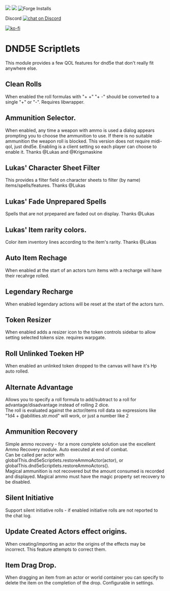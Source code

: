![](https://img.shields.io/badge/Foundry-v10-informational)
![](https://img.shields.io/badge/Foundry-v11-informational)
![Forge Installs](https://img.shields.io/badge/dynamic/json?label=Forge%20Installs&query=package.installs&suffix=%25&url=https%3A%2F%2Fforge-vtt.com%2Fapi%2Fbazaar%2Fpackage%2Fdnd5e-scriptlets&colorB=4aa94a)

Discord <a href="https://discord.gg/Xd4NEvw5d7"><img src="https://img.shields.io/discord/915186263609454632?logo=discord" alt="chat on Discord"></a>

[![ko-fi](https://ko-fi.com/img/githubbutton_sm.svg)](https://ko-fi.com/tposney)


# DND5E Scriptlets
This module provides a few QOL features for dnd5e that don't really fit anywhere else.

## Clean Rolls
When enabled the roll formulas with "+ +" "+ -" should be converted to a single "+" or "-". Requires libwrapper.

## Ammunition Selector.
When enabled, any time a weapon with ammo is used a dialog appears prompting you to choose the ammunition to use. If there is no suitable ammunition the weapon roll is blocked. This version does not require midi-qol, just dnd5e. Enabling is a client setting so each player can choose to enable it. Thanks @Lukas and @Krigsmaskine

## Lukas' Character Sheet Filter
This provides a filter field on character sheets to filter (by name) items/spells/features. Thanks @Lukas

## Lukas' Fade Unprepared Spells
Spells that are not prpepared are faded out on display. Thanks @Lukas

## Lukas' Item rarity colors.
Color item inventory lines according to the item's rarity. Thanks @Lukas

## Auto Item Rechage
When enabled at the start of an actors turn items with a recharge will have their recahrge rolled.

## Legendary Recharge
When enabled legendary actions will be reset at the start of the actors turn.

## Token Resizer
When enabled adds a resizer icon to the token controls sidebar to allow setting selected tokens size. requires warpgate.

## Roll Unlinked Toeken HP
When enabled an unlinked token dropped to the canvas will have it's Hp auto rolled.

## Alternate Advantage
Allows you to specify a roll formula to add/subtract to a roll for advantage/disadvantage instead of rolling 2 dice.  
The roll is evaluated against the actor/items roll data so expressions like "1d4 + @abilities.str.mod" will work, or just a number like 2

## Ammunition Recovery
Simple ammo recovery - for a more complete solution use the excellent Ammo Recovery module.
Auto executed at end of combat.  
Can be called per actor with globalThis.dnd5eScriptlets.restoreAmmoActor(actor), or globalThis.dnd5eScriptlets.restoreAmmoActors().   
Magical ammunition is not recovered but the amount consumed is recorded and displayed. Magical ammo must have the magic property set recovery to be disabled.  

## Silent Initiative
Support silent initiative rolls - if enabled initiative rolls are not reported to the chat log.

## Update Created Actors effect origins.
When creating/importing an actor the origins of the effects may be incorrect. This feature attempts to correct them.

## Item Drag Drop.
When dragging an item from an actor or world container you can specify to delete the item on the completion of the drop. Configurable in settings.

